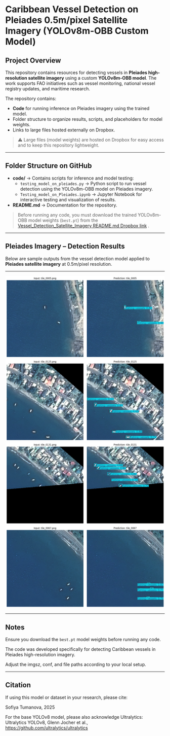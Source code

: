 # Caribbean Vessel Detection on Pleiades 0.5m/pixel Satellite Imagery (YOLOv8m-OBB Custom Model)

## Project Overview
This repository contains resources for detecting vessels in **Pleiades high-resolution satellite imagery** using a custom **YOLOv8m-OBB model**. The work supports FAO initiatives such as vessel monitoring, national vessel registry updates, and maritime research.  

The repository contains:

- **Code** for running inference on Pleiades imagery using the trained model.
- Folder structure to organize results, scripts, and placeholders for model weights.
- Links to large files hosted externally on Dropbox.

> ⚠️ Large files (model weights) are hosted on Dropbox for easy access and to keep this repository lightweight.

---

## Folder Structure on GitHub

- **code/** → Contains scripts for inference and model testing:
  - `testing_model_on_pleiades.py` → Python script to run vessel detection using the YOLOv8m-OBB model on Pleiades imagery.  
  - `Testing_model_on_Pleiades.ipynb` → Jupyter Notebook for interactive testing and visualization of results.  
- **README.md** → Documentation for the repository.  

> Before running any code, you must download the trained YOLOv8m-OBB model weights (`best.pt`) from the [Vessel_Detection_Satellite_Imagery README.md Dropbox link](https://www.dropbox.com/scl/fi/lh385t61iee52r4d3hyo0/best.pt?rlkey=7gsyw8qo3dpkxc2uueyf8ba6e&st=z9fufaa6&dl=0)
.

---
## Pleiades Imagery – Detection Results

Below are sample outputs from the vessel detection model applied to **Pleiades satellite imagery** at 0.5m/pixel resolution.

---

![Result 1](RESULTS_Imagery/download%20(1).png)
![Result 2](RESULTS_Imagery/download%20(13).png)
![Result 3](RESULTS_Imagery/download%20(15).png)
![Result 4](RESULTS_Imagery/download%20(4).png)

---
## Notes

Ensure you download the `best.pt` model weights before running any code.

The code was developed specifically for detecting Caribbean vessels in Pleiades high-resolution imagery.

Adjust the imgsz, conf, and file paths according to your local setup.

---
## Citation

If using this model or dataset in your research, please cite:

Sofiya Tumanova, 2025

For the base YOLOv8 model, please also acknowledge Ultralytics:
Ultralytics YOLOv8, Glenn Jocher et al., https://github.com/ultralytics/ultralytics
